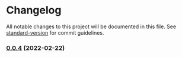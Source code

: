 # Changelog

All notable changes to this project will be documented in this file. See [standard-version](https://github.com/conventional-changelog/standard-version) for commit guidelines.

### [0.0.4](https://github.com/starkware-libs/starknet-docs/compare/v0.0.4-0...v0.0.4) (2022-02-22)
